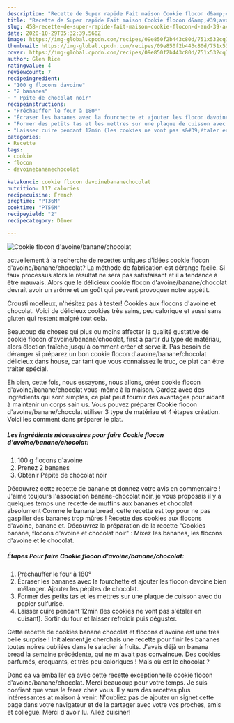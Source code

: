 ```yaml
---
description: "Recette de Super rapide Fait maison Cookie flocon d&amp;#39;avoine/banane/chocolat"
title: "Recette de Super rapide Fait maison Cookie flocon d&amp;#39;avoine/banane/chocolat"
slug: 458-recette-de-super-rapide-fait-maison-cookie-flocon-d-and-39-avoine-banane-chocolat
date: 2020-10-29T05:32:39.560Z
image: https://img-global.cpcdn.com/recipes/09e850f2b443c80d/751x532cq70/cookie-flocon-davoinebananechocolat-photo-principale-de-la-recette.jpg
thumbnail: https://img-global.cpcdn.com/recipes/09e850f2b443c80d/751x532cq70/cookie-flocon-davoinebananechocolat-photo-principale-de-la-recette.jpg
cover: https://img-global.cpcdn.com/recipes/09e850f2b443c80d/751x532cq70/cookie-flocon-davoinebananechocolat-photo-principale-de-la-recette.jpg
author: Glen Rice
ratingvalue: 4
reviewcount: 7
recipeingredient:
- "100 g flocons davoine"
- "2 bananes"
- " Ppite de chocolat noir"
recipeinstructions:
- "Préchauffer le four à 180°"
- "Écraser les bananes avec la fourchette et ajouter les flocon davoine bien mélanger. Ajouter les pépites de chocolat."
- "Former des petits tas et les mettres sur une plaque de cuisson avec du papier sulfurisé."
- "Laisser cuire pendant 12min (les cookies ne vont pas s&#39;étaler en cuisant). Sortir du four et laisser refroidir puis déguster."
categories:
- Recette
tags:
- cookie
- flocon
- davoinebananechocolat

katakunci: cookie flocon davoinebananechocolat 
nutrition: 117 calories
recipecuisine: French
preptime: "PT36M"
cooktime: "PT56M"
recipeyield: "2"
recipecategory: Dîner

---
```



![Cookie flocon d&#39;avoine/banane/chocolat](https://img-global.cpcdn.com/recipes/09e850f2b443c80d/751x532cq70/cookie-flocon-davoinebananechocolat-photo-principale-de-la-recette.jpg)

actuellement à la recherche de recettes uniques d'idées cookie flocon d&#39;avoine/banane/chocolat? La méthode de fabrication est dérange facile. Si faux processus alors le résultat ne sera pas satisfaisant et il a tendance à être mauvais. Alors que le délicieux cookie flocon d&#39;avoine/banane/chocolat devrait avoir un arôme et un goût qui peuvent provoquer notre appétit.

Crousti moelleux, n&#39;hésitez pas à tester! Cookies aux flocons d&#39;avoine et chocolat. Voici de délicieux cookies très sains, peu calorique et aussi sans gluten qui restent malgré tout cela.

Beaucoup de choses qui plus ou moins affecter la qualité gustative de cookie flocon d&#39;avoine/banane/chocolat, first à partir du type de matériau, alors élection fraîche jusqu'à comment créer et serve it. Pas besoin de déranger si préparez un bon cookie flocon d&#39;avoine/banane/chocolat délicieux dans house, car tant que vous connaissez le truc, ce plat can être traiter spécial.


Eh bien, cette fois, nous essayons, nous allons, créer cookie flocon d&#39;avoine/banane/chocolat vous-même à la maison. Gardez avec des ingrédients qui sont simples, ce plat peut fournir des avantages pour aidant à maintenir un corps sain us. Vous pouvez préparer Cookie flocon d&#39;avoine/banane/chocolat utiliser 3 type de matériau et 4 étapes création. Voici les comment dans préparer le plat.

<!--inarticleads1-->

##### Les ingrédients nécessaires pour faire Cookie flocon d&#39;avoine/banane/chocolat:

1.  100 g flocons d&#39;avoine
1. Prenez 2 bananes
1. Obtenir  Pépite de chocolat noir


Découvrez cette recette de banane et donnez votre avis en commentaire ! J&#39;aime toujours l&#39;association banane-chocolat noir, je vous proposais il y a quelques temps une recette de muffins aux bananes et chocolat absolument Comme le banana bread, cette recette est top pour ne pas gaspiller des bananes trop mûres ! Recette des cookies aux flocons d&#39;avoine, banane et. Découvrez la préparation de la recette &#34;Cookies banane, flocons d&#39;avoine et chocolat noir&#34; : Mixez les bananes, les flocons d&#39;avoine et le chocolat. 

<!--inarticleads2-->

##### Étapes Pour faire Cookie flocon d&#39;avoine/banane/chocolat:

1. Préchauffer le four à 180°
1. Écraser les bananes avec la fourchette et ajouter les flocon davoine bien mélanger. Ajouter les pépites de chocolat.
1. Former des petits tas et les mettres sur une plaque de cuisson avec du papier sulfurisé.
1. Laisser cuire pendant 12min (les cookies ne vont pas s&#39;étaler en cuisant). Sortir du four et laisser refroidir puis déguster.


Cette recette de cookies banane chocolat et flocons d&#39;avoine est une très belle surprise ! Initialement,je cherchais une recette pour finir les bananes toutes noires oubliées dans le saladier à fruits. J&#39;avais déjà un banana bread la semaine précédente, qui ne m&#39;avait pas convaincue. Des cookies parfumés, croquants, et très peu caloriques ! Mais où est le chocolat ? 


Donc ça va emballer ça avec cette recette exceptionnelle cookie flocon d&#39;avoine/banane/chocolat. Merci beaucoup pour votre temps. Je suis confiant que vous le ferez chez vous. Il y aura des recettes plus  intéressantes at maison à venir. N'oubliez pas de ajouter un signet cette page dans votre navigateur et de la partager avec votre vos proches, amis et collègue. Merci d'avoir lu. Allez cuisiner!
